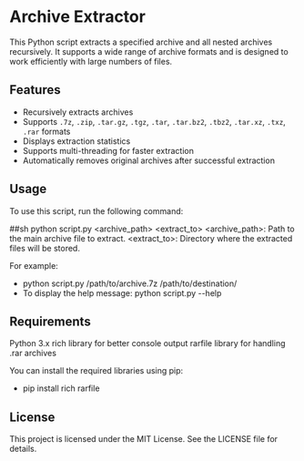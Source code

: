 # Archive Extractor

This Python script extracts a specified archive and all nested archives recursively. It supports a wide range of archive formats and is designed to work efficiently with large numbers of files.

## Features

- Recursively extracts archives
- Supports `.7z`, `.zip`, `.tar.gz`, `.tgz`, `.tar`, `.tar.bz2`, `.tbz2`, `.tar.xz`, `.txz`, `.rar` formats
- Displays extraction statistics
- Supports multi-threading for faster extraction
- Automatically removes original archives after successful extraction

## Usage

To use this script, run the following command:

##sh
python script.py <archive_path> <extract_to>
<archive_path>: Path to the main archive file to extract.
<extract_to>: Directory where the extracted files will be stored.

For example:
- python script.py /path/to/archive.7z /path/to/destination/
- To display the help message:
python script.py --help

## Requirements
Python 3.x
rich library for better console output
rarfile library for handling .rar archives

You can install the required libraries using pip:
- pip install rich rarfile

## License
This project is licensed under the MIT License. See the LICENSE file for details.

